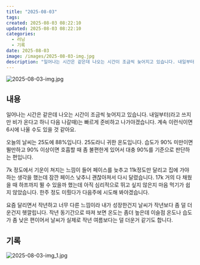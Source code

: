 ```yaml
---
title: "2025-08-03"
tags:
created: 2025-08-03 08:22:10
updated: 2025-08-03 08:22:10
categories:
  - 러닝
  - 기록
date: 2025-08-03
image: /images/2025-08-03-img.jpg
description: "일어나는 시간은 같은데 나오는 시간이 조금씩 늦어지고 있습니다. 내일부터(라고 쓰지만 비가 온다고 하니 다음 나갈때)는 빠르게 준비하고 나가야겠습니다. 계속 이런식이면 6시에 나올 수도 있을 것 같아요. 오늘의 날씨는 25도에 88%입니다. 25도라니 귀한 온도입니다. 습도가 90% 미"
---
```


![2025-08-03-img.jpg](/images/2025-08-03-img.jpg)
 
 

## 내용

일어나는 시간은 같은데 나오는 시간이 조금씩 늦어지고 있습니다. 내일부터(라고 쓰지만 비가 온다고 하니 다음 나갈때)는 빠르게 준비하고 나가야겠습니다. 계속 이런식이면 6시에 나올 수도 있을 것 같아요.

오늘의 날씨는 25도에 88%입니다. 25도라니 귀한 온도입니다. 습도가 90% 미만이면 뛸만하고 90% 이상이면 호흡할 때 좀 불편한게 있어서 대충 90%를 기준으로 판단하는 편입니다.

7k 정도에서 기운이 쳐지는 느낌이 들어 페이스를 늦추고 11k정도만 달리고 집에 가야 하는 생각을 했는데 잠깐 페이스 낮추니 괜찮아져서 다시 달렸습니다. 17k 거의 다 채웠을 때 하프까지 뛸 수 있을까 했는데 아직 심리적으로 뛰고 싶지 않은지 마음 먹기가 쉽지 않았습니다. 한주 정도 미뤘다가 다음주에 시도해 봐야겠습니다.

요즘 달리면서 작년하고 너무 다른 느낌이라 내가 성장한건지 날씨가 작년보다 좀 덜 더운건지 헷깔립니다. 작년 동기간으로 따져 보면 온도는 좀더 높은데 이슬점 온도나 습도가 좀 낮은 편이어서 날씨가 실제로 작년 여름보다는 덜 더운거 같기도 합니다.

## 기록

 
 ![2025-08-03-img_1.jpg](/images/2025-08-03-img_1.jpg)
